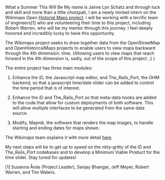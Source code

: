 What a Summer This Will Be
My name is Jaime Lyn Schatz and through luck and skill and more than a little chutzpah, I am a newly minted intern on the Wikimaps Open [Historial Maps project](http://wiki.openstreetmap.org/wiki/Open_Historical_Map). I will be working with a terrific team of engineers[1] who are volunteering their time to this project, including Robert Warren, who will be my mentor through this journey. I feel deeply honored and incredibly lucky to have this opportunity.

The Wikimaps project seeks to draw together data from the OpenStreetMap and OpenHistoricalMaps projects to enable users to view maps backward through the 4th dimension: time. (Allowing users to view maps that reach forward in the 4th dimension is, sadly, out of the scope of this project. ;) )

The entire project has three main modules:

1.  Enhance the iD, the Javascript map editor, and The_Rails_Port, the OHM backend, so that a javascript time/date slider can be added to control the time period that is of interest.

2.  Enhance the iD and The_Rails_Port so that meta-data hooks are added to the code that allow for custom deployments of both software. This will allow multiple interfaces to be generated from the same data source.

3.  Modify, Mapnik, the software that renders the map images, to handle starting and ending dates for maps shown.

The Wikimaps team explains it with more detail [here](http://wiki.openstreetmap.org/wiki/Open_Historical_Map).

My next steps will be to get up to speed on the nitty-gritty of the iD and The_Rails_Port codebases and to develop a Minimum Viable Product for the time slider. Stay tuned for updates!

[1] Susanna Ånäs (Project Leader), Sanjay Bhangar, Jeff Meyer, Robert Warren, and Tim Waters. 